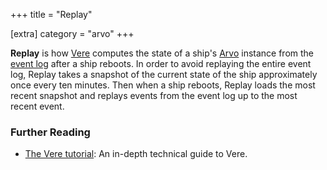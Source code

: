 +++
title = "Replay"

[extra]
category = "arvo"
+++

**Replay** is how [Vere](/reference/glossary/vere) computes the state of a ship's [Arvo](/reference/glossary/arvo) instance from the [event log](/reference/glossary/eventlog) after a ship reboots. In order to avoid replaying the entire event log, Replay takes a snapshot of the current state of the ship approximately once every ten minutes. Then when a ship reboots, Replay loads the most recent snapshot and replays events from the event log up to the most recent event.

### Further Reading

- [The Vere tutorial](/reference/vere/): An in-depth technical guide to Vere.
